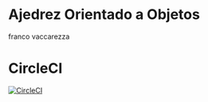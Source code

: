 # Ajedrez Orientado a Objetos

franco vaccarezza 

# CircleCI
[![CircleCI](https://dl.circleci.com/status-badge/img/gh/um-computacion-tm/ajedrez-2024-francovaco/tree/main.svg?style=svg)](https://dl.circleci.com/status-badge/redirect/gh/um-computacion-tm/ajedrez-2024-francovaco/tree/main)